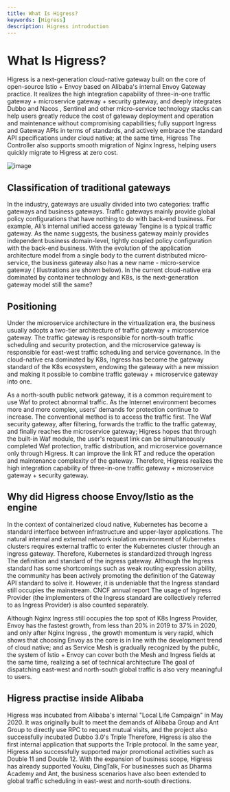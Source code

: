 ```yaml
---
title: What Is Higress?
keywords: [Higress]
description: Higress introduction
---
```


# What Is Higress?

 Higress is a next-generation cloud-native gateway built on the core of open-source Istio + Envoy based on Alibaba's internal Envoy Gateway practice. It realizes the high integration capability of three-in-one traffic gateway + microservice gateway + security gateway, and deeply integrates Dubbo and Nacos , Sentinel and other micro-service technology stacks can help users greatly reduce the cost of gateway deployment and operation and maintenance without compromising capabilities; fully support Ingress and Gateway APIs in terms of standards, and actively embrace the standard API specifications under cloud native; at the same time, Higress The Controller also supports smooth migration of Nginx Ingress, helping users quickly migrate to Higress at zero cost.

![image](https://img.alicdn.com/imgextra/i1/O1CN01iO9ph825juHbOIg75_!!6000000007563-2-tps-2483-2024.png)

## Classification of traditional gateways

In the industry, gateways are usually divided into two categories: traffic gateways and business gateways. Traffic gateways mainly provide global policy configurations that have nothing to do with back-end business. For example, Ali’s internal unified access gateway Tengine is a typical traffic gateway. As the name suggests, the business gateway mainly provides independent business domain-level, tightly coupled policy configuration with the back-end business. With the evolution of the application architecture model from a single body to the current distributed micro-service, the business gateway also has a new name - micro-service gateway ( Illustrations are shown below). In the current cloud-native era dominated by container technology and K8s, is the next-generation gateway model still the same?

## Positioning

Under the microservice architecture in the virtualization era, the business usually adopts a two-tier architecture of traffic gateway + microservice gateway. The traffic gateway is responsible for north-south traffic scheduling and security protection, and the microservice gateway is responsible for east-west traffic scheduling and service governance. In the cloud-native era dominated by K8s, Ingress has become the gateway standard of the K8s ecosystem, endowing the gateway with a new mission and making it possible to combine traffic gateway + microservice gateway into one.

As a north-south public network gateway, it is a common requirement to use Waf to protect abnormal traffic. As the Internet environment becomes more and more complex, users' demands for protection continue to increase. The conventional method is to access the traffic first. The Waf security gateway, after filtering, forwards the traffic to the traffic gateway, and finally reaches the microservice gateway; Higress hopes that through the built-in Waf module, the user's request link can be simultaneously completed Waf protection, traffic distribution, and microservice governance only through Higress. It can improve the link RT and reduce the operation and maintenance complexity of the gateway. Therefore, Higress realizes the high integration capability of three-in-one traffic gateway + microservice gateway + security gateway.

## Why did Higress choose Envoy/Istio as the engine 

In the context of containerized cloud native, Kubernetes has become a standard interface between infrastructure and upper-layer applications. The natural internal and external network isolation environment of Kubernetes clusters requires external traffic to enter the Kubernetes cluster through an ingress gateway. Therefore, Kubernetes is standardized through Ingress The definition and standard of the ingress gateway. Although the Ingress standard has some shortcomings such as weak routing expression ability, the community has been actively promoting the definition of the Gateway API standard to solve it. However, it is undeniable that the Ingress standard still occupies the mainstream. CNCF annual report The usage of Ingress Provider (the implementers of the Ingress standard are collectively referred to as Ingress Provider) is also counted separately.

Although Nginx Ingress still occupies the top spot of K8s Ingress Provider, Envoy has the fastest growth, from less than 20% in 2019 to 37% in 2020, and only after Nginx Ingress , the growth momentum is very rapid, which shows that choosing Envoy as the core is in line with the development trend of cloud native; and as Service Mesh is gradually recognized by the public, the system of Istio + Envoy can cover both the Mesh and Ingress fields at the same time, realizing a set of technical architecture The goal of dispatching east-west and north-south global traffic is also very meaningful to users.

## Higress practise inside Alibaba

Higress was incubated from Alibaba's internal "Local Life Campaign" in May 2020. It was originally built to meet the demands of Alibaba Group and Ant Group to directly use RPC to request mutual visits, and the project also successfully incubated Dubbo 3.0's Triple Therefore, Higress is also the first internal application that supports the Triple protocol. In the same year, Higress also successfully supported major promotional activities such as Double 11 and Double 12. With the expansion of business scope, Higress has already supported Youku, DingTalk, For businesses such as Dharma Academy and Ant, the business scenarios have also been extended to global traffic scheduling in east-west and north-south directions.


